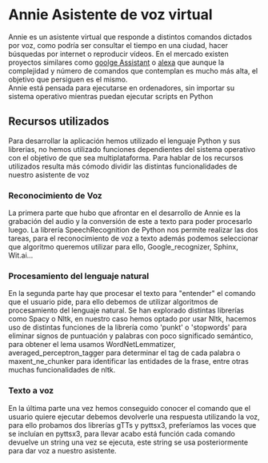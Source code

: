 # Annie Asistente de voz virtual
Annie es un asistente virtual que responde a distintos comandos dictados por voz, como podría ser consultar el tiempo en una ciudad, hacer búsquedas por internet o reproducir vídeos. 
En el mercado existen proyectos similares como [goolge Assistant](https://assistant.google.com/ "google Assistant") o [alexa](https://www.amazon.com/b?ie=UTF8&node=17934671011 "alexa") que aunque
la complejidad y número de comandos que contemplan es mucho más alta, el objetivo que persiguen es el mismo.  
Annie está pensada para ejecutarse en ordenadores, sin importar su sistema operativo mientras puedan ejecutar scripts en Python
## Recursos utilizados
Para desarrollar la aplicación hemos utilizado el lenguaje Python y sus librerias, no hemos utilizado funciones dependientes del sistema operativo con el objetivo de que sea multiplataforma. Para hablar de los recursos utilizados resulta más cómodo dividir las distintas funcionalidades de nuestro asistente de voz
### Reconocimiento de Voz
La primera parte que hubo que afrontar en el desarrollo de Annie es la grabación del audio y la conversión de este a texto para poder procesarlo luego. La librería SpeechRecognition de Python nos permite realizar las dos tareas, para el reconocimiento de voz a texto además podemos seleccionar que algoritmo queremos utilizar para ello, Google_recognizer, Sphinx, Wit.ai...
### Procesamiento del lenguaje natural
En la segunda parte hay que procesar el texto para "entender" el comando que el usuario pide, para ello debemos de utilizar algoritmos de procesamiento del lenguaje natural. Se han explorado distintas librerías como Spacy o Nltk, en nuestro caso hemos optado por usar Nltk, hacemos uso de distintas funciones de la librería como 'punkt' o 'stopwords' para eliminar signos de puntuación y palabras con poco significado semántico, para obtener el lema usamos WordNetLemmatizer, averaged_perceptron_tagger para determinar el tag de cada palabra o maxent_ne_chunker para identificar las entidades de la frase, entre otras muchas funcionalidades de nltk.
### Texto a voz
En la última parte una vez hemos conseguido conocer el comando que el usuario quiere ejecutar debemos devolverle una respuesta utilizando la voz, para ello probamos dos librerías gTTs y pyttsx3, preferíamos las voces que se incluían en pyttsx3, para llevar acabo está función cada comando devuelve un string una vez se ejecuta, este string se usa posteriormente para dar voz a nuestro asistente.
